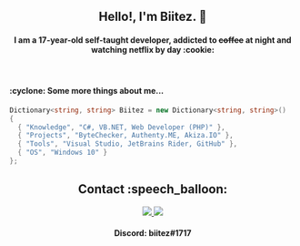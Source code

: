 <h2 align="center">Hello!, I'm Biitez. 👋</h2>

<h4 align="center">I am a 17-year-old self-taught developer, addicted to <s>coffee</s> at night and watching netflix by day :cookie:</h4>

<br>

<h4>:cyclone: Some more things about me...</h4>

```csharp
Dictionary<string, string> Biitez = new Dictionary<string, string>()
{
  { "Knowledge", "C#, VB.NET, Web Developer (PHP)" },
  { "Projects", "ByteChecker, Authenty.ME, Akiza.IO" },
  { "Tools", "Visual Studio, JetBrains Rider, GitHub" },
  { "OS", "Windows 10" }
};
```

<h2 align="center">Contact :speech_balloon:</h2>

<p align="center">
  
<a href="https://t.me/biitez">
  <img src="https://img.shields.io/badge/Telegram-2CA5E0?style=for-the-badge&logo=telegram&logoColor=white" />
</a>

<a href="https://twitter.com/xto">
  <img src="https://img.shields.io/badge/Twitter-1DA1F2?style=for-the-badge&logo=twitter&logoColor=white" />
</a>
            
</p>
<h4 align="center"> Discord: biitez#1717 </h4>
